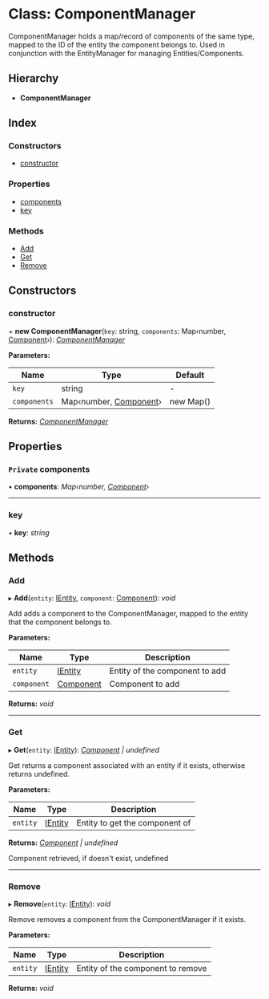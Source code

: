 
# Class: ComponentManager

ComponentManager holds a map/record of components of the same type, mapped
to the ID of the entity the component belongs to.
Used in conjunction with the EntityManager for managing Entities/Components.

## Hierarchy

* **ComponentManager**

## Index

### Constructors

* [constructor](componentmanager.md#constructor)

### Properties

* [components](componentmanager.md#private-components)
* [key](componentmanager.md#key)

### Methods

* [Add](componentmanager.md#add)
* [Get](componentmanager.md#get)
* [Remove](componentmanager.md#remove)

## Constructors

###  constructor

\+ **new ComponentManager**(`key`: string, `components`: Map‹number, [Component](component.md)›): *[ComponentManager](componentmanager.md)*

**Parameters:**

Name | Type | Default |
------ | ------ | ------ |
`key` | string | - |
`components` | Map‹number, [Component](component.md)› | new Map() |

**Returns:** *[ComponentManager](componentmanager.md)*

## Properties

### `Private` components

• **components**: *Map‹number, [Component](component.md)›*

___

###  key

• **key**: *string*

## Methods

###  Add

▸ **Add**(`entity`: [IEntity](../interfaces/ientity.md), `component`: [Component](component.md)): *void*

Add adds a component to the ComponentManager, mapped to
the entity that the component belongs to.

**Parameters:**

Name | Type | Description |
------ | ------ | ------ |
`entity` | [IEntity](../interfaces/ientity.md) | Entity of the component to add |
`component` | [Component](component.md) | Component to add  |

**Returns:** *void*

___

###  Get

▸ **Get**(`entity`: [IEntity](../interfaces/ientity.md)): *[Component](component.md) | undefined*

Get returns a component associated with an entity if it
exists, otherwise returns undefined.

**Parameters:**

Name | Type | Description |
------ | ------ | ------ |
`entity` | [IEntity](../interfaces/ientity.md) | Entity to get the component of |

**Returns:** *[Component](component.md) | undefined*

Component retrieved, if doesn't exist, undefined

___

###  Remove

▸ **Remove**(`entity`: [IEntity](../interfaces/ientity.md)): *void*

Remove removes a component from the ComponentManager if it
exists.

**Parameters:**

Name | Type | Description |
------ | ------ | ------ |
`entity` | [IEntity](../interfaces/ientity.md) | Entity of the component to remove  |

**Returns:** *void*
